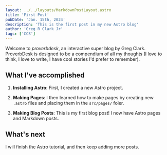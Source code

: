 ```yaml
---
layout: ../../layouts/MarkdownPostLayout.astro
title: 'First Post'
pubDate: 'Jan. 15th, 2024'
description: 'This is the first post in my new Astro blog'
author: 'Greg R Clark Jr'
tags: ['CCS']
---
```


Welcome to _proverbdesk_, an interactive super blog by Greg Clark. ProverbDesk is designed to be a compendium of all my thoughts (I love to think, I love to write, I have cool stories I'd prefer to remember).

## What I've accomplished

1. **Installing Astro**: First, I created a new Astro project.

2. **Making Pages**: I then learned how to make pages by creating new `.astro` files and placing them in the `src/pages/` foler.

3. **Making Blog Posts**: This is my first blog post! I now have Astro pages and Markdown posts.

## What's next

I will finish the Astro tutorial, and then keep adding more posts.
